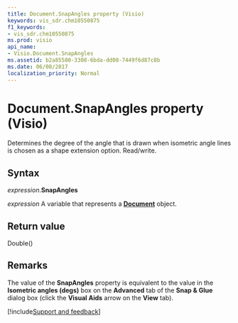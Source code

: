 ```yaml
---
title: Document.SnapAngles property (Visio)
keywords: vis_sdr.chm10550875
f1_keywords:
- vis_sdr.chm10550875
ms.prod: visio
api_name:
- Visio.Document.SnapAngles
ms.assetid: b2a85580-3308-6bda-dd00-7449f6d87c8b
ms.date: 06/08/2017
localization_priority: Normal
---
```



# Document.SnapAngles property (Visio)

Determines the degree of the angle that is drawn when isometric angle lines is chosen as a shape extension option. Read/write.


## Syntax

_expression_.**SnapAngles**

_expression_ A variable that represents a **[Document](Visio.Document.md)** object.


## Return value

Double()


## Remarks

The value of the **SnapAngles** property is equivalent to the value in the **Isometric angles (degs)** box on the **Advanced** tab of the **Snap & Glue** dialog box (click the **Visual Aids** arrow on the **View** tab).

[!include[Support and feedback](~/includes/feedback-boilerplate.md)]